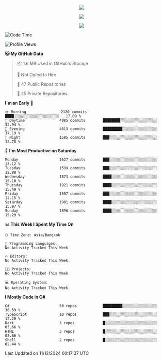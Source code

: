 <p align="center">
  <a href="say-hi.gif"> 
    <img align="center" src="say-hi.gif"/>
  </a>
</p>
<p align="center">
  <a href="https://github.com/htthinh1999">
    <img align="center" src="https://github-readme-stats-kappa-pink.vercel.app/api?username=htthinh1999&show_icons=true&count_private=true&theme=dracula"/>
  </a>
</p>
<p align="center">
  <a href="https://github.com/htthinh1999">
    <img src="https://github-readme-stats-kappa-pink.vercel.app/api/top-langs/?username=htthinh1999&layout=compact&langs_count=6&count_private=true&hide=tsql,hlsl,glsl,shaderlab&theme=dracula"/>
  </a>
</p>

<!--START_SECTION:waka-->
![Code Time](http://img.shields.io/badge/Code%20Time-0%20secs-blue)

![Profile Views](http://img.shields.io/badge/Profile%20Views-0-blue)

**🐱 My GitHub Data** 

> 📦 1.6 MB Used in GitHub's Storage 
 > 
> 🚫 Not Opted to Hire
 > 
> 📜 47 Public Repositories 
 > 
> 🔑 25 Private Repositories 
 > 
**I'm an Early 🐤** 

```text
🌞 Morning                2120 commits        ████░░░░░░░░░░░░░░░░░░░░░   17.09 % 
🌆 Daytime                4085 commits        ████████░░░░░░░░░░░░░░░░░   32.94 % 
🌃 Evening                4613 commits        █████████░░░░░░░░░░░░░░░░   37.19 % 
🌙 Night                  1585 commits        ███░░░░░░░░░░░░░░░░░░░░░░   12.78 % 
```
📅 **I'm Most Productive on Saturday** 

```text
Monday                   1627 commits        ███░░░░░░░░░░░░░░░░░░░░░░   13.12 % 
Tuesday                  1598 commits        ███░░░░░░░░░░░░░░░░░░░░░░   12.88 % 
Wednesday                1873 commits        ████░░░░░░░░░░░░░░░░░░░░░   15.10 % 
Thursday                 1921 commits        ████░░░░░░░░░░░░░░░░░░░░░   15.49 % 
Friday                   1507 commits        ███░░░░░░░░░░░░░░░░░░░░░░   12.15 % 
Saturday                 1981 commits        ████░░░░░░░░░░░░░░░░░░░░░   15.97 % 
Sunday                   1896 commits        ████░░░░░░░░░░░░░░░░░░░░░   15.29 % 
```


📊 **This Week I Spent My Time On** 

```text
🕑︎ Time Zone: Asia/Bangkok

💬 Programming Languages: 
No Activity Tracked This Week

🔥 Editors: 
No Activity Tracked This Week

🐱‍💻 Projects: 
No Activity Tracked This Week

💻 Operating System: 
No Activity Tracked This Week
```

**I Mostly Code in C#** 

```text
C#                       30 repos            █████████░░░░░░░░░░░░░░░░   36.59 % 
TypeScript               10 repos            ███░░░░░░░░░░░░░░░░░░░░░░   12.20 % 
Dart                     3 repos             █░░░░░░░░░░░░░░░░░░░░░░░░   03.66 % 
HTML                     3 repos             █░░░░░░░░░░░░░░░░░░░░░░░░   03.66 % 
Shell                    2 repos             █░░░░░░░░░░░░░░░░░░░░░░░░   02.44 % 
```




 Last Updated on 11/12/2024 00:17:37 UTC
<!--END_SECTION:waka-->
